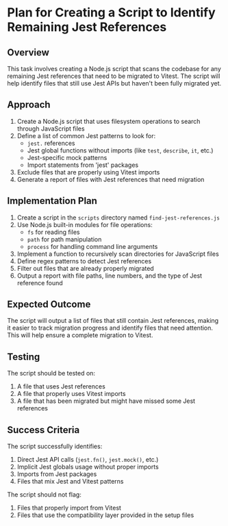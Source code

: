 # Plan for Creating a Script to Identify Remaining Jest References

## Overview

This task involves creating a Node.js script that scans the codebase for any remaining Jest references that need to be migrated to Vitest. The script will help identify files that still use Jest APIs but haven't been fully migrated yet.

## Approach

1. Create a Node.js script that uses filesystem operations to search through JavaScript files
2. Define a list of common Jest patterns to look for:
   - `jest.` references
   - Jest global functions without imports (like `test`, `describe`, `it`, etc.)
   - Jest-specific mock patterns
   - Import statements from 'jest' packages
3. Exclude files that are properly using Vitest imports
4. Generate a report of files with Jest references that need migration

## Implementation Plan

1. Create a script in the `scripts` directory named `find-jest-references.js`
2. Use Node.js built-in modules for file operations:
   - `fs` for reading files
   - `path` for path manipulation
   - `process` for handling command line arguments
3. Implement a function to recursively scan directories for JavaScript files
4. Define regex patterns to detect Jest references
5. Filter out files that are already properly migrated
6. Output a report with file paths, line numbers, and the type of Jest reference found

## Expected Outcome

The script will output a list of files that still contain Jest references, making it easier to track migration progress and identify files that need attention. This will help ensure a complete migration to Vitest.

## Testing

The script should be tested on:

1. A file that uses Jest references
2. A file that properly uses Vitest imports
3. A file that has been migrated but might have missed some Jest references

## Success Criteria

The script successfully identifies:

1. Direct Jest API calls (`jest.fn()`, `jest.mock()`, etc.)
2. Implicit Jest globals usage without proper imports
3. Imports from Jest packages
4. Files that mix Jest and Vitest patterns

The script should not flag:

1. Files that properly import from Vitest
2. Files that use the compatibility layer provided in the setup files
